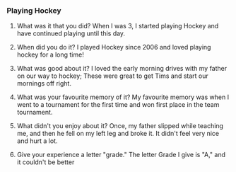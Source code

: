 ### Playing Hockey 

1. What was it that you did?
    When I was 3, I started playing Hockey and have continued playing until this day. 

2. When did you do it?
    I played Hockey since 2006 and loved playing hockey for a long time!
3. What was good about it?
    I loved the early morning drives with my father on our way to hockey; These were great to get Tims and start our mornings off right. 
4. What was your favourite memory of it?
    My favourite memory was when I went to a tournament for the first time and won first place in the team tournament. 
5. What didn't you enjoy about it?
    Once, my father slipped while teaching me, and then he fell on my left leg and broke it. It didn't feel very nice and hurt a lot.
6. Give your experience a letter "grade."
    The letter Grade I give is "A," and it couldn't be better


